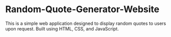 # Random-Quote-Generator-Website
This is a simple web application designed to display random quotes to users upon request.
Built using HTML, CSS, and JavaScript.
